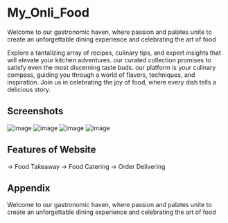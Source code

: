 # My_Onli_Food
Welcome to our gastronomic haven, where passion and palates unite to create an unforgettable dining experience and celebrating the art of food

Explore a tantalizing array of recipes, culinary tips, and expert insights that will elevate your kitchen adventures. our curated collection promises to satisfy even the most discerning taste buds. our platform is your culinary compass, guiding you through a world of flavors, techniques, and inspiration. Join us in celebrating the joy of food, where every dish tells a delicious story. 
## Screenshots

![image](https://github.com/Jatinsingal/My_Onli_Food/assets/139496024/2061aa69-be32-4ee3-86fd-d6cb62abd5ef)
![image](https://github.com/Jatinsingal/My_Onli_Food/assets/139496024/29068dde-4af0-41e3-b74a-dbddd869dadf)
![image](https://github.com/Jatinsingal/My_Onli_Food/assets/139496024/9750f1a5-43ea-4c97-9820-419e7978c7e4)
![image](https://github.com/Jatinsingal/My_Onli_Food/assets/139496024/f03982f5-6230-4a97-8fbb-c32e150df4ca)




## Features of Website

-> Food Takeaway
-> Food Catering
-> Order Delivering
## Appendix
Welcome to our gastronomic haven, where passion and palates unite to create an unforgettable dining experience and celebrating the art of food
